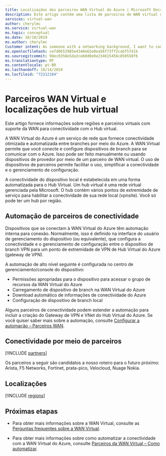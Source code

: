 ```yaml
---
title: Localizações dos parceiros WAN Virtual do Azure | Microsoft Docs
description: Este artigo contém uma lista de parceiros de WAN virtual do Azure e locais de Hub.
services: virtual-wan
author: cherylmc
ms.service: virtual-wan
ms.topic: conceptual
ms.date: 10/10/2019
ms.author: cherylmc
Customer intent: As someone with a networking background, I want to connect find a Virtual WAN partner
ms.openlocfilehash: cefd0653985e4340e62e0ea56f73ff2cabf5741b
ms.sourcegitcommit: 9dec0358e5da3ceb0d0e9e234615456c850550f6
ms.translationtype: MT
ms.contentlocale: pt-BR
ms.lasthandoff: 10/14/2019
ms.locfileid: "72312104"
---
```

# <a name="virtual-wan-partners-and-virtual-hub-locations"></a>Parceiros WAN Virtual e localizações de hub virtual

Este artigo fornece informações sobre regiões e parceiros virtuais com suporte da WAN para conectividade com o Hub virtual.

A WAN Virtual do Azure é um serviço de rede que fornece conectividade otimizada e automatizada entre branches por meio do Azure. A WAN Virtual permite que você conecte e configure dispositivos de branch para se comunicar com o Azure. Isso pode ser feito manualmente ou usando dispositivos de provedor por meio de um parceiro de WAN virtual. O uso de dispositivos de parceiros permite facilitar o uso, simplificar a conectividade e o gerenciamento de configuração.

A conectividade do dispositivo local é estabelecida em uma forma automatizada para o Hub Virtual. Um hub virtual é uma rede virtual gerenciada pela Microsoft. O hub contém vários pontos de extremidade de serviço para habilitar a conectividade de sua rede local (vpnsite). Você só pode ter um hub por região.

## <a name="automation"></a>Automação de parceiros de conectividade

Dispositivos que se conectam à WAN Virtual do Azure têm automação interna para conexão. Normalmente, isso é definido na interface do usuário de gerenciamento do dispositivo (ou equivalente), que configura a conectividade e o gerenciamento de configuração entre o dispositivo de branch VPN para um ponto de extremidade de VPN de Hub Virtual do Azure (gateway de VPN).

A automação de alto nível seguinte é configurada no centro de gerenciamento/console do dispositivo:

* Permissões apropriadas para o dispositivo para acessar o grupo de recursos da WAN Virtual do Azure
* Carregamento de dispositivo de branch na WAN Virtual do Azure
* Download automático de informações de conectividade do Azure
* Configuração de dispositivo de branch local 

Alguns parceiros de conectividade podem estender a automação para incluir a criação do Gateway de VPN e VNet do Hub Virtual do Azure. Se você quiser saber mais sobre a automação, consulte [Configurar a automação – Parceiros WAN](virtual-wan-configure-automation-providers.md).

## <a name="partners"></a>Conectividade por meio de parceiros

[!INCLUDE [partners](../../includes/virtual-wan-partners-include.md)]

Os parceiros a seguir são candidatos a nosso roteiro para o futuro próximo: Arista, F5 Networks, Fortinet, prata-pico, Velocloud, Nuage Nokia.

## <a name="locations"></a>Localizações

[!INCLUDE [regions](../../includes/virtual-wan-regions-include.md)]

## <a name="next-steps"></a>Próximas etapas

* Para obter mais informações sobre a WAN Virtual, consulte as [Perguntas frequentes sobre a WAN Virtual](virtual-wan-faq.md).

* Para obter mais informações sobre como automatizar a conectividade com a WAN Virtual do Azure, consulte [Parceiros da WAN Virtual – Como automatizar](virtual-wan-configure-automation-providers.md).
